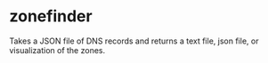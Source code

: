 # zonefinder
Takes a JSON file of DNS records and returns a text file, json file, or visualization of the zones.
